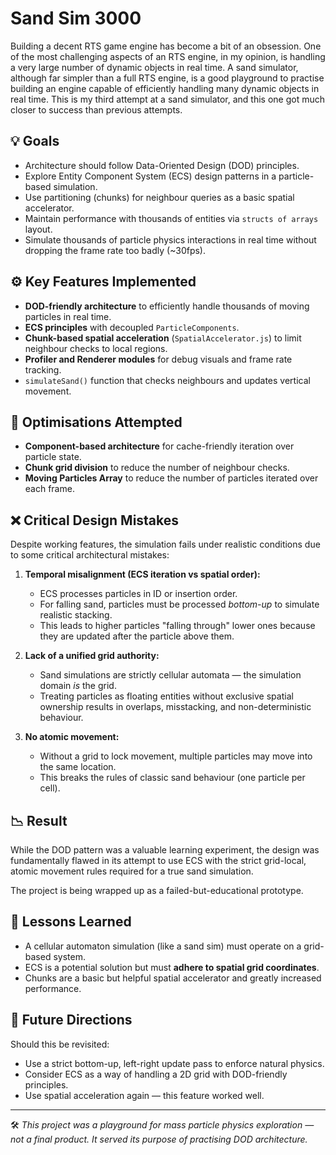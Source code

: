 # Sand Sim 3000

Building a decent RTS game engine has become a bit of an obsession. One of the most challenging aspects of an RTS engine, in my opinion, is handling a very large number of dynamic objects in real time. A sand simulator, although far simpler than a full RTS engine, is a good playground to practise building an engine capable of efficiently handling many dynamic objects in real time. This is my third attempt at a sand simulator, and this one got much closer to success than previous attempts.

## 💡 Goals

- Architecture should follow Data-Oriented Design (DOD) principles.
- Explore Entity Component System (ECS) design patterns in a particle-based simulation.
- Use partitioning (chunks) for neighbour queries as a basic spatial accelerator.
- Maintain performance with thousands of entities via `structs of arrays` layout.
- Simulate thousands of particle physics interactions in real time without dropping the frame rate too badly (~30fps).

## ⚙️ Key Features Implemented

- **DOD-friendly architecture** to efficiently handle thousands of moving particles in real time.
- **ECS principles** with decoupled `ParticleComponents`.
- **Chunk-based spatial acceleration** (`SpatialAccelerator.js`) to limit neighbour checks to local regions.
- **Profiler and Renderer modules** for debug visuals and frame rate tracking.
- `simulateSand()` function that checks neighbours and updates vertical movement.

## 🧪 Optimisations Attempted

- **Component-based architecture** for cache-friendly iteration over particle state.
- **Chunk grid division** to reduce the number of neighbour checks.
- **Moving Particles Array** to reduce the number of particles iterated over each frame.

## ❌ Critical Design Mistakes

Despite working features, the simulation fails under realistic conditions due to some critical architectural mistakes:

1. **Temporal misalignment (ECS iteration vs spatial order):**
   - ECS processes particles in ID or insertion order.
   - For falling sand, particles must be processed *bottom-up* to simulate realistic stacking.
   - This leads to higher particles "falling through" lower ones because they are updated after the particle above them.

2. **Lack of a unified grid authority:**
   - Sand simulations are strictly cellular automata — the simulation domain *is* the grid.
   - Treating particles as floating entities without exclusive spatial ownership results in overlaps, misstacking, and non-deterministic behaviour.

3. **No atomic movement:**
   - Without a grid to lock movement, multiple particles may move into the same location.
   - This breaks the rules of classic sand behaviour (one particle per cell).

## 📉 Result

While the DOD pattern was a valuable learning experiment, the design was fundamentally flawed in its attempt to use ECS with the strict grid-local, atomic movement rules required for a true sand simulation.

The project is being wrapped up as a failed-but-educational prototype.

## 🧠 Lessons Learned

- A cellular automaton simulation (like a sand sim) must operate on a grid-based system.
- ECS is a potential solution but must **adhere to spatial grid coordinates**.
- Chunks are a basic but helpful spatial accelerator and greatly increased performance.

## 🔮 Future Directions

Should this be revisited:
- Use a strict bottom-up, left-right update pass to enforce natural physics.
- Consider ECS as a way of handling a 2D grid with DOD-friendly principles.
- Use spatial acceleration again — this feature worked well.

---

🛠️ *This project was a playground for mass particle physics exploration — not a final product. It served its purpose of practising DOD architecture.*

